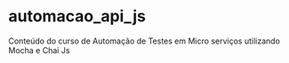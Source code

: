 # automacao_api_js
Conteúdo do curso de Automação de Testes em Micro serviços utilizando Mocha e Chai Js

